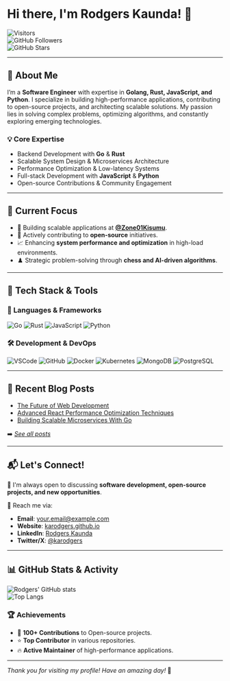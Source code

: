 # Hi there, I'm Rodgers Kaunda! 👋

![Visitors](https://visitor-badge.laobi.icu/badge?page_id=karodgers.karodgers)  
![GitHub Followers](https://img.shields.io/github/followers/karodgers?style=social)  
![GitHub Stars](https://img.shields.io/github/stars/karodgers?style=social)

---

## 🚀 About Me

I’m a **Software Engineer** with expertise in **Golang, Rust, JavaScript, and Python**. I specialize in building high-performance applications, contributing to open-source projects, and architecting scalable solutions. My passion lies in solving complex problems, optimizing algorithms, and constantly exploring emerging technologies.

### 💡 Core Expertise
- Backend Development with **Go** & **Rust**
- Scalable System Design & Microservices Architecture
- Performance Optimization & Low-latency Systems
- Full-stack Development with **JavaScript** & **Python**
- Open-source Contributions & Community Engagement

---

## 🎯 Current Focus
- 🚀 Building scalable applications at **[@Zone01Kisumu](https://github.com/Zone01Kisumu)**.
- 🤝 Actively contributing to **open-source** initiatives.
- 📈 Enhancing **system performance and optimization** in high-load environments.
- ♟️ Strategic problem-solving through **chess and AI-driven algorithms**.

---

## 🔧 Tech Stack & Tools

### 🚀 Languages & Frameworks
![Go](https://img.shields.io/badge/Go-%2300ADD8.svg?style=for-the-badge&logo=go&logoColor=white)
![Rust](https://img.shields.io/badge/Rust-%23000000.svg?style=for-the-badge&logo=rust&logoColor=white)
![JavaScript](https://img.shields.io/badge/JavaScript-%23F7DF1E.svg?style=for-the-badge&logo=javascript&logoColor=black)
![Python](https://img.shields.io/badge/Python-%233776AB.svg?style=for-the-badge&logo=python&logoColor=white)

### 🛠️ Development & DevOps
![VSCode](https://img.shields.io/badge/VSCode-%23007ACC.svg?style=for-the-badge&logo=visual-studio-code&logoColor=white)
![GitHub](https://img.shields.io/badge/GitHub-%23181717.svg?style=for-the-badge&logo=github&logoColor=white)
![Docker](https://img.shields.io/badge/Docker-%232496ED.svg?style=for-the-badge&logo=docker&logoColor=white)
![Kubernetes](https://img.shields.io/badge/Kubernetes-%23326CE5.svg?style=for-the-badge&logo=kubernetes&logoColor=white)
![MongoDB](https://img.shields.io/badge/MongoDB-%2347A248.svg?style=for-the-badge&logo=mongodb&logoColor=white)
![PostgreSQL](https://img.shields.io/badge/PostgreSQL-%234169E1.svg?style=for-the-badge&logo=postgresql&logoColor=white)

---

## 📝 Recent Blog Posts

<!-- BLOG-POST-LIST:START -->
- [The Future of Web Development](https://karodgers.github.io/blog/the-future-of-web-development-whats-next-in-2025.html)
- [Advanced React Performance Optimization Techniques](https://karodgers.github.io/blog/advanced-react-performance-optimization-techniques.html)
- [Building Scalable Microservices With Go](https://karodgers.github.io/blog/building-scalable-microservices-with-go.html)
<!-- BLOG-POST-LIST:END -->

➡️ *[See all posts](https://karodgers.github.io/blog/)*

---

## 📬 Let's Connect!
💬 I'm always open to discussing **software development, open-source projects, and new opportunities**.

📩 Reach me via:
- **Email**: [your.email@example.com](mailto:your.email@example.com)
- **Website**: [karodgers.github.io](https://karodgers.github.io/#contact)
- **LinkedIn**: [Rodgers Kaunda](https://www.linkedin.com/in/rodgers-kaunda)
- **Twitter/X**: [@karodgers](https://twitter.com/karodgers)

---

## 📊 GitHub Stats & Activity
![Rodgers' GitHub stats](https://github-readme-stats.vercel.app/api?username=karodgers&show_icons=true&theme=tokyonight)  
![Top Langs](https://github-readme-stats.vercel.app/api/top-langs/?username=karodgers&layout=compact&theme=tokyonight)

### 🏆 Achievements
- 🏅 **100+ Contributions** to Open-source projects.
- ⭐ **Top Contributor** in various repositories.
- 🔥 **Active Maintainer** of high-performance applications.

---

*Thank you for visiting my profile! Have an amazing day!* 🚀
